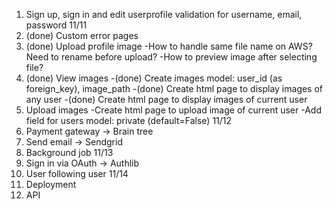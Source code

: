 1. Sign up, sign in and edit userprofile validation for username, email, password
   11/11
2. (done) Custom error pages
3. (done) Upload profile image
   -How to handle same file name on AWS? Need to rename before upload?
   -How to preview image after selecting file?
4. (done) View images
   -(done) Create images model: user_id (as foreign_key), image_path
   -(done) Create html page to display images of any user
   -(done) Create html page to display images of current user
5. Upload images
   -Create html page to upload image of current user
   -Add field for users model: private (default=False)
   11/12
6. Payment gateway -> Brain tree
7. Send email -> Sendgrid
8. Background job
   11/13
9. Sign in via OAuth -> Authlib
10. User following user
    11/14
11. Deployment
12. API

